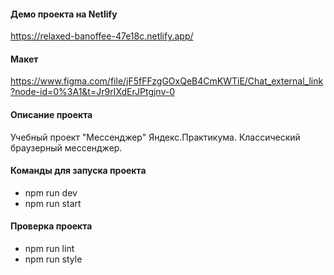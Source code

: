 #### Демо проекта на Netlify #

https://relaxed-banoffee-47e18c.netlify.app/


#### Макет #  

https://www.figma.com/file/jF5fFFzgGOxQeB4CmKWTiE/Chat_external_link?node-id=0%3A1&t=Jr9rIXdErJPtgjnv-0

#### Описание проекта #

Учебный проект "Мессенджер" Яндекс.Практикума. Классический браузерный мессенджер.

#### Команды для запуска проекта #

* npm run dev
* npm run start

#### Проверка проекта # 

* npm run lint
* npm run style

